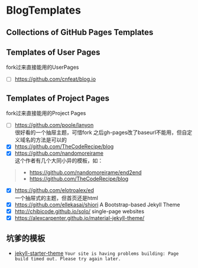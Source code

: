 # BlogTemplates
Collections of GitHub Pages Templates
---
##  Templates of User Pages
fork过来直接能用的UserPages

 - [ ] https://github.com/cnfeat/blog.io 

##  Templates of Project Pages
fork过来直接能用的Project Pages

 - [ ] https://github.com/poole/lanyon<br>
 很好看的一个抽屉主题，可惜fork 之后gh-pages改了baseurl不能用，但自定义域名的方法是可以的
 - [X] https://github.com/TheCodeRecipe/blog
 - [X] https://github.com/nandomoreirame<br>这个作者有几个大同小异的模板，如：<br>
 
 > *  https://github.com/nandomoreirame/end2end
 > *  https://github.com/TheCodeRecipe/blog

 - [X] https://github.com/elotroalex/ed <br>一个抽屉式的主题，但首页还是html
 - [X] https://github.com/ellekasai/shiori
 A Bootstrap-based Jekyll Theme
 - [X] http://chibicode.github.io/solo/
 single-page websites
 - [X] https://alexcarpenter.github.io/material-jekyll-theme/
 
 ## 坑爹的模板
 
- [jekyll-starter-theme](http://henrythemes.github.io/jekyll-starter-theme/)
```Your site is having problems building: Page build timed out. Please try again later.```
 
